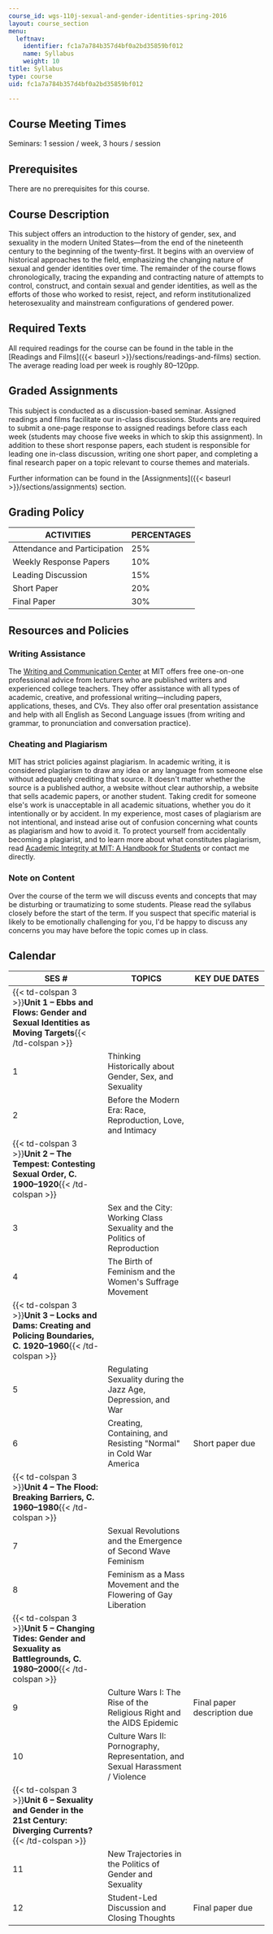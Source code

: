 ```yaml
---
course_id: wgs-110j-sexual-and-gender-identities-spring-2016
layout: course_section
menu:
  leftnav:
    identifier: fc1a7a784b357d4bf0a2bd35859bf012
    name: Syllabus
    weight: 10
title: Syllabus
type: course
uid: fc1a7a784b357d4bf0a2bd35859bf012

---
```


Course Meeting Times
--------------------

Seminars: 1 session / week, 3 hours / session

Prerequisites
-------------

There are no prerequisites for this course.

Course Description
------------------

This subject offers an introduction to the history of gender, sex, and sexuality in the modern United States—from the end of the nineteenth century to the beginning of the twenty-first. It begins with an overview of historical approaches to the field, emphasizing the changing nature of sexual and gender identities over time. The remainder of the course flows chronologically, tracing the expanding and contracting nature of attempts to control, construct, and contain sexual and gender identities, as well as the efforts of those who worked to resist, reject, and reform institutionalized heterosexuality and mainstream configurations of gendered power.

Required Texts
--------------

All required readings for the course can be found in the table in the [Readings and Films]({{< baseurl >}}/sections/readings-and-films) section. The average reading load per week is roughly 80–120pp.

Graded Assignments
------------------

This subject is conducted as a discussion-based seminar. Assigned readings and films facilitate our in-class discussions. Students are required to submit a one-page response to assigned readings before class each week (students may choose five weeks in which to skip this assignment). In addition to these short response papers, each student is responsible for leading one in-class discussion, writing one short paper, and completing a final research paper on a topic relevant to course themes and materials.

Further information can be found in the [Assignments]({{< baseurl >}}/sections/assignments) section.

Grading Policy
--------------

| ACTIVITIES | PERCENTAGES |
| --- | --- |
| Attendance and Participation | 25% |
| Weekly Response Papers | 10% |
| Leading Discussion | 15% |
| Short Paper | 20% |
| Final Paper | 30% 

Resources and Policies
----------------------

### Writing Assistance

The [Writing and Communication Center](http://cmsw.mit.edu/writing-and-communication-center/) at MIT offers free one-on-one professional advice from lecturers who are published writers and experienced college teachers. They offer assistance with all types of academic, creative, and professional writing—including papers, applications, theses, and CVs. They also offer oral presentation assistance and help with all English as Second Language issues (from writing and grammar, to pronunciation and conversation practice).

### Cheating and Plagiarism

MIT has strict policies against plagiarism. In academic writing, it is considered plagiarism to draw any idea or any language from someone else without adequately crediting that source. It doesn't matter whether the source is a published author, a website without clear authorship, a website that sells academic papers, or another student. Taking credit for someone else's work is unacceptable in all academic situations, whether you do it intentionally or by accident. In my experience, most cases of plagiarism are not intentional, and instead arise out of confusion concerning what counts as plagiarism and how to avoid it. To protect yourself from accidentally becoming a plagiarist, and to learn more about what constitutes plagiarism, read [Academic Integrity at MIT: A Handbook for Students](http://integrity.mit.edu/) or contact me directly.

### Note on Content

Over the course of the term we will discuss events and concepts that may be disturbing or traumatizing to some students. Please read the syllabus closely before the start of the term. If you suspect that specific material is likely to be emotionally challenging for you, I'd be happy to discuss any concerns you may have before the topic comes up in class.

Calendar
--------

| SES # | TOPICS | KEY DUE DATES |
| --- | --- | --- |
| {{< td-colspan 3 >}}**Unit 1 – Ebbs and Flows: Gender and Sexual Identities as Moving Targets**{{< /td-colspan >}} |||
| 1 | Thinking Historically about Gender, Sex, and Sexuality | &nbsp; |
| 2 | Before the Modern Era: Race, Reproduction, Love, and Intimacy | &nbsp; |
| {{< td-colspan 3 >}}**Unit 2 – The Tempest: Contesting Sexual Order, C. 1900–1920**{{< /td-colspan >}} |||
| 3 | Sex and the City: Working Class Sexuality and the Politics of Reproduction | &nbsp; |
| 4 | The Birth of Feminism and the Women's Suffrage Movement | &nbsp; |
| {{< td-colspan 3 >}}**Unit 3 – Locks and Dams: Creating and Policing Boundaries, C. 1920–1960**{{< /td-colspan >}} |||
| 5 | Regulating Sexuality during the Jazz Age, Depression, and War | &nbsp; |
| 6 | Creating, Containing, and Resisting "Normal" in Cold War America | Short paper due |
| {{< td-colspan 3 >}}**Unit 4 – The Flood: Breaking Barriers, C. 1960–1980**{{< /td-colspan >}} |||
| 7 | Sexual Revolutions and the Emergence of Second Wave Feminism | &nbsp; |
| 8 | Feminism as a Mass Movement and the Flowering of Gay Liberation | &nbsp; |
| {{< td-colspan 3 >}}**Unit 5 – Changing Tides: Gender and Sexuality as Battlegrounds, C. 1980–2000**{{< /td-colspan >}} |||
| 9 | Culture Wars I: The Rise of the Religious Right and the AIDS Epidemic | Final paper description due |
| 10 | Culture Wars II: Pornography, Representation, and Sexual Harassment / Violence | &nbsp; |
| {{< td-colspan 3 >}}**Unit 6 – Sexuality and Gender in the 21st Century: Diverging Currents?**{{< /td-colspan >}} |||
| 11 | New Trajectories in the Politics of Gender and Sexuality | &nbsp; |
| 12 | Student-Led Discussion and Closing Thoughts | Final paper due